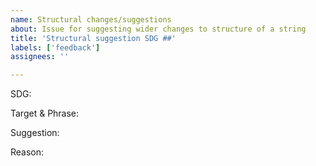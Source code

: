 ```yaml
---
name: Structural changes/suggestions
about: Issue for suggesting wider changes to structure of a string
title: 'Structural suggestion SDG ##'
labels: ['feedback']
assignees: ''

---
```


SDG: 

Target & Phrase:

Suggestion: 

Reason:
